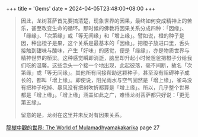 +++
title = 'Gems'
date = 2024-04-05T23:48:00+08:00
+++

> 因此，龙树菩萨首先要搞清楚，现象世界的因果，最终如何变成精神上的苦乐，甚至改变生命的循环。那时候的佛教将因果关系分成四种：「因缘」、「缘缘」、「次第缘」或「等无间缘」和「增上缘」。譬如说，橙的种子是因，种出橙子是果，这个关系是最基本的「因缘」。把橙子放进口里，舌头接触到甜味与酸味，产生「好味」的感觉，便是「缘缘」，亦是物质世界与精神世界的桥梁。这种感觉瞬即消逝，脑里却升起小时候爸爸把橙子分给我们吃的温馨。这些念头一个接一个地出现，此起彼落，毫不间断，故名「次第缘」或「等无间缘」。其他所有间接帮助这颗种子，甚至没有阻碍种子成长的，都叫「增上缘」。即使说，阳光雨水与空气固然是「增上缘」，雀鸟没有把种子吃掉、暴风没有把树吹折都算是「增上缘」。所以，几乎整个世界都是「增上缘」。「增上缘」涵盖如此之广，难怪龙树菩萨都只好说：「更无第五缘」。
>
> 留意的是，龙树在这里并未反对有因果关系。

[龍樹中觀的世界: The World of Mulamadhyamakakarika](https://www.amazon.com/%E9%BE%8D%E6%A8%B9%E4%B8%AD%E8%A7%80%E7%9A%84%E4%B8%96%E7%95%8C-World-Mulamadhyamakakarika-Traditional-Chinese-ebook/dp/B08MTGLJBR) page 27